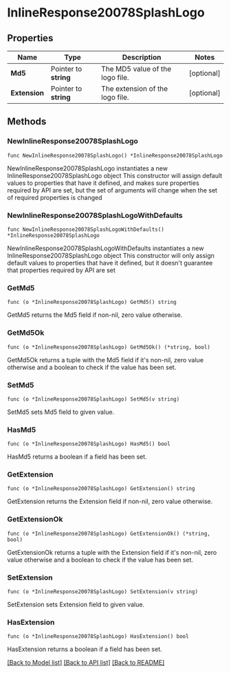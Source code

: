# InlineResponse20078SplashLogo

## Properties

Name | Type | Description | Notes
------------ | ------------- | ------------- | -------------
**Md5** | Pointer to **string** | The MD5 value of the logo file. | [optional] 
**Extension** | Pointer to **string** | The extension of the logo file. | [optional] 

## Methods

### NewInlineResponse20078SplashLogo

`func NewInlineResponse20078SplashLogo() *InlineResponse20078SplashLogo`

NewInlineResponse20078SplashLogo instantiates a new InlineResponse20078SplashLogo object
This constructor will assign default values to properties that have it defined,
and makes sure properties required by API are set, but the set of arguments
will change when the set of required properties is changed

### NewInlineResponse20078SplashLogoWithDefaults

`func NewInlineResponse20078SplashLogoWithDefaults() *InlineResponse20078SplashLogo`

NewInlineResponse20078SplashLogoWithDefaults instantiates a new InlineResponse20078SplashLogo object
This constructor will only assign default values to properties that have it defined,
but it doesn't guarantee that properties required by API are set

### GetMd5

`func (o *InlineResponse20078SplashLogo) GetMd5() string`

GetMd5 returns the Md5 field if non-nil, zero value otherwise.

### GetMd5Ok

`func (o *InlineResponse20078SplashLogo) GetMd5Ok() (*string, bool)`

GetMd5Ok returns a tuple with the Md5 field if it's non-nil, zero value otherwise
and a boolean to check if the value has been set.

### SetMd5

`func (o *InlineResponse20078SplashLogo) SetMd5(v string)`

SetMd5 sets Md5 field to given value.

### HasMd5

`func (o *InlineResponse20078SplashLogo) HasMd5() bool`

HasMd5 returns a boolean if a field has been set.

### GetExtension

`func (o *InlineResponse20078SplashLogo) GetExtension() string`

GetExtension returns the Extension field if non-nil, zero value otherwise.

### GetExtensionOk

`func (o *InlineResponse20078SplashLogo) GetExtensionOk() (*string, bool)`

GetExtensionOk returns a tuple with the Extension field if it's non-nil, zero value otherwise
and a boolean to check if the value has been set.

### SetExtension

`func (o *InlineResponse20078SplashLogo) SetExtension(v string)`

SetExtension sets Extension field to given value.

### HasExtension

`func (o *InlineResponse20078SplashLogo) HasExtension() bool`

HasExtension returns a boolean if a field has been set.


[[Back to Model list]](../README.md#documentation-for-models) [[Back to API list]](../README.md#documentation-for-api-endpoints) [[Back to README]](../README.md)


